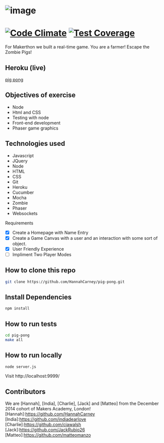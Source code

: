 ![image](https://github.com/ciawalsh/Pig-Pong/blob/master/public/image/logo.png?raw=true)
=============================================================
[![Code Climate](https://codeclimate.com/github/HannahCarney/pig-pong/badges/gpa.svg)](https://codeclimate.com/github/HannahCarney/pig-pong)  [![Test Coverage](https://codeclimate.com/github/HannahCarney/pig-pong/badges/coverage.svg)](https://codeclimate.com/github/HannahCarney/pig-pong)
=============================================================

For Makerthon we built a real-time game. You are a farmer! Escape the Zombie Pigs!

Heroku (live)
------
[pig pong]: https://zombie-pig-pong.herokuapp.com/
[pig pong]

Objectives of exercise
-----
* Node
 * Html and CSS
 * Testing with node
* Front-end development
* Phaser game graphics

Technologies used
----------
* Javascript
* JQuery
* Node
* HTML
* CSS
* Git
* Heroku
* Cucumber
* Mocha
* Zombie
* Phaser
* Websockets

Requirements
- [x] Create a Homepage with Name Entry
- [x] Create a Game Canvas with a user and an interaction with some sort of object.
- [x] User Friendly Experience
- [ ] Impliment Two Player Modes

How to clone this repo
----
```sh
git clone https://github.com/HannahCarney/pig-pong.git
```

Install Dependencies
----
```sh
npm install
```

How to run tests
----
```sh
cd pig-pong
make all
```

How to run locally
----

```sh
node server.js
```

Visit http://localhost:9999/

Contributors
----
We are [Hannah], [India], [Charlie], [Jack] and [Matteo] from the December 2014 cohort of Makers Academy, London!
[Hannah]:https://github.com/HannahCarney
[India]:https://github.com/indiadearlove
[Charlie]:https://github.com/ciawalsh
[Jack]:https://github.com/JackRubio26
[Matteo]:https://github.com/matteomanzo
